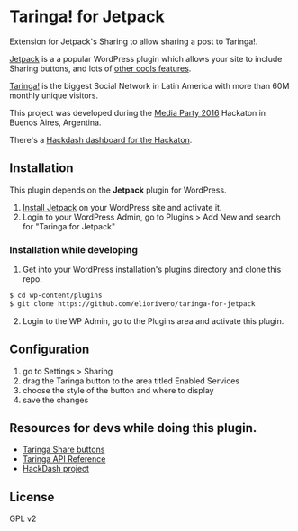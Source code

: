 # Taringa! for Jetpack

Extension for Jetpack's Sharing to allow sharing a post to Taringa!.

[Jetpack](https://jetpack.com) is a a popular WordPress plugin which allows your site to include Sharing buttons, and lots of [other cools features](https://jetpack.com/features/).

[Taringa!](https://taringa.net) is the biggest Social Network in Latin America with more than 60M monthly unique visitors.

This project was developed during the [Media Party 2016](http://mediaparty.info/) Hackaton in Buenos Aires, Argentina.

There's a [Hackdash dashboard for the Hackaton](https://hackdash.org/dashboards/mp16hack).

## Installation

This plugin depends on the **Jetpack** plugin for WordPress.

1. [Install Jetpack](https://jetpack.com/install/) on your WordPress site and activate it.
2. Login to your WordPress Admin, go to Plugins > Add New and search for "Taringa for Jetpack"

### Installation while developing

1. Get into your WordPress installation's plugins directory and clone this repo.
```sh
$ cd wp-content/plugins
$ git clone https://github.com/eliorivero/taringa-for-jetpack
```
2. Login to the WP Admin, go to the Plugins area and activate this plugin.

## Configuration

1. go to Settings > Sharing
2. drag the Taringa button to the area titled Enabled Services
3. choose the style of the button and where to display
4. save the changes

## Resources for devs while doing this plugin.

* [Taringa Share buttons](http://www.taringa.net/widgets/compartir)
* [Taringa API Reference](http://api.taringa.net/docs/taringa/methods/home.html)
* [HackDash project](https://hackdash.org/projects/57c1a449d9284f016c047272)


## License

GPL v2

